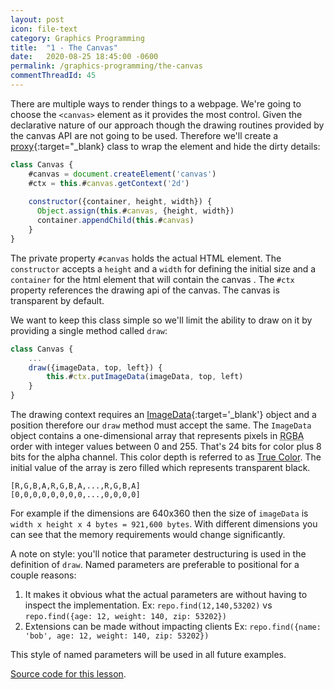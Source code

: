 ```yaml
---
layout: post
icon: file-text
category: Graphics Programming
title:  "1 - The Canvas"
date:   2020-08-25 18:45:00 -0600
permalink: /graphics-programming/the-canvas
commentThreadId: 45
---
```


There are multiple ways to render things to a webpage. We're going to choose the `<canvas>`
element as it provides the most control. Given the declarative nature of our approach though
the drawing routines provided by the canvas API are not going to be used. Therefore we'll
create a [proxy](https://en.wikipedia.org/wiki/Proxy_pattern){:target="_blank} class to wrap
the element and hide the dirty details:

```js
class Canvas {
    #canvas = document.createElement('canvas')
    #ctx = this.#canvas.getContext('2d')
  
    constructor({container, height, width}) {
      Object.assign(this.#canvas, {height, width})
      container.appendChild(this.#canvas)
    }
}
```

The private property `#canvas` holds the actual HTML element.
The `constructor` accepts a `height` and a `width` for defining the initial size and a `container`
for the html element that will contain the canvas . The `#ctx` property references the drawing
api of the canvas. The canvas is transparent by default.

We want to keep this class simple so we'll limit the ability to draw on it by providing a single method called `draw`:

```js
class Canvas {
    ...
    draw({imageData, top, left}) {
        this.#ctx.putImageData(imageData, top, left)
    }
}
```

The drawing context requires an [ImageData](https://developer.mozilla.org/en-US/docs/Web/API/ImageData){:target='_blank'} object and
a position therefore our `draw` method must accept the same. The `ImageData` object contains a one-dimensional array that represents
pixels in <abbr title="Red Green Blue Alpha">RGBA</abbr> order with integer values between 0 and 255. That's 24 bits for color plus
8 bits for the alpha channel. This color depth is referred to as [True Color](https://en.wikipedia.org/wiki/Color_depth#True_color_(24-bit)).
The initial value of the array is zero filled which represents transparent black.

```text
[R,G,B,A,R,G,B,A,...,R,G,B,A]
[0,0,0,0,0,0,0,0,...,0,0,0,0]
```

For example if the dimensions are 640x360 then the size of `imageData` is `width x height x 4 bytes = 921,600 bytes`.
With different dimensions you can see that the memory requirements would change significantly.

A note on style: you'll notice that parameter destructuring is used in the definition of `draw`. Named parameters are preferable to positional for
a couple reasons:

1. It makes it obvious what the actual parameters are without having to inspect the implementation.
  Ex: `repo.find(12,140,53202)` vs `repo.find({age: 12, weight: 140, zip: 53202})`
2. Extensions can be made without impacting clients
  Ex: `repo.find({name: 'bob', age: 12, weight: 140, zip: 53202})`

This style of named parameters will be used in all future examples.

[Source code for this lesson](/scripts/graphics-programming/lesson1).
